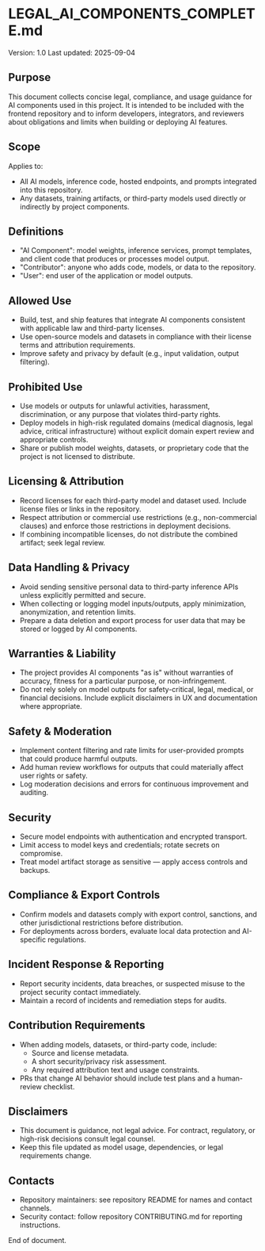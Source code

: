 # LEGAL_AI_COMPONENTS_COMPLETE.md

Version: 1.0
Last updated: 2025-09-04

## Purpose
This document collects concise legal, compliance, and usage guidance for AI components used in this project. It is intended to be included with the frontend repository and to inform developers, integrators, and reviewers about obligations and limits when building or deploying AI features.

## Scope
Applies to:
- All AI models, inference code, hosted endpoints, and prompts integrated into this repository.
- Any datasets, training artifacts, or third-party models used directly or indirectly by project components.

## Definitions
- "AI Component": model weights, inference services, prompt templates, and client code that produces or processes model output.
- "Contributor": anyone who adds code, models, or data to the repository.
- "User": end user of the application or model outputs.

## Allowed Use
- Build, test, and ship features that integrate AI components consistent with applicable law and third-party licenses.
- Use open-source models and datasets in compliance with their license terms and attribution requirements.
- Improve safety and privacy by default (e.g., input validation, output filtering).

## Prohibited Use
- Use models or outputs for unlawful activities, harassment, discrimination, or any purpose that violates third-party rights.
- Deploy models in high-risk regulated domains (medical diagnosis, legal advice, critical infrastructure) without explicit domain expert review and appropriate controls.
- Share or publish model weights, datasets, or proprietary code that the project is not licensed to distribute.

## Licensing & Attribution
- Record licenses for each third-party model and dataset used. Include license files or links in the repository.
- Respect attribution or commercial use restrictions (e.g., non-commercial clauses) and enforce those restrictions in deployment decisions.
- If combining incompatible licenses, do not distribute the combined artifact; seek legal review.

## Data Handling & Privacy
- Avoid sending sensitive personal data to third-party inference APIs unless explicitly permitted and secure.
- When collecting or logging model inputs/outputs, apply minimization, anonymization, and retention limits.
- Prepare a data deletion and export process for user data that may be stored or logged by AI components.

## Warranties & Liability
- The project provides AI components "as is" without warranties of accuracy, fitness for a particular purpose, or non-infringement.
- Do not rely solely on model outputs for safety-critical, legal, medical, or financial decisions. Include explicit disclaimers in UX and documentation where appropriate.

## Safety & Moderation
- Implement content filtering and rate limits for user-provided prompts that could produce harmful outputs.
- Add human review workflows for outputs that could materially affect user rights or safety.
- Log moderation decisions and errors for continuous improvement and auditing.

## Security
- Secure model endpoints with authentication and encrypted transport.
- Limit access to model keys and credentials; rotate secrets on compromise.
- Treat model artifact storage as sensitive — apply access controls and backups.

## Compliance & Export Controls
- Confirm models and datasets comply with export control, sanctions, and other jurisdictional restrictions before distribution.
- For deployments across borders, evaluate local data protection and AI-specific regulations.

## Incident Response & Reporting
- Report security incidents, data breaches, or suspected misuse to the project security contact immediately.
- Maintain a record of incidents and remediation steps for audits.

## Contribution Requirements
- When adding models, datasets, or third-party code, include:
    - Source and license metadata.
    - A short security/privacy risk assessment.
    - Any required attribution text and usage constraints.
- PRs that change AI behavior should include test plans and a human-review checklist.

## Disclaimers
- This document is guidance, not legal advice. For contract, regulatory, or high-risk decisions consult legal counsel.
- Keep this file updated as model usage, dependencies, or legal requirements change.

## Contacts
- Repository maintainers: see repository README for names and contact channels.
- Security contact: follow repository CONTRIBUTING.md for reporting instructions.

End of document.